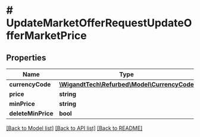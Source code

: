 # # UpdateMarketOfferRequestUpdateOfferMarketPrice

## Properties

Name | Type | Description | Notes
------------ | ------------- | ------------- | -------------
**currencyCode** | [**\WigandtTech\Refurbed\Model\CurrencyCode**](CurrencyCode.md) |  | [optional]
**price** | **string** |  | [optional]
**minPrice** | **string** |  | [optional]
**deleteMinPrice** | **bool** |  | [optional]

[[Back to Model list]](../../README.md#models) [[Back to API list]](../../README.md#endpoints) [[Back to README]](../../README.md)
